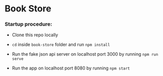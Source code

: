 # Book Store

### Startup procedure:
- Clone this repo locally
- `cd` inside `book-store` folder and run `npm install`

- Run the fake json api server on localhost port 3000 by running `npm run serve`
- Run the app on localhost port 8080 by running `npm start`
